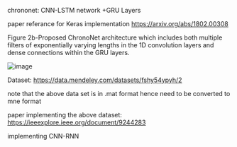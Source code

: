 chrononet: CNN-LSTM network +GRU Layers

paper referance for Keras implementation https://arxiv.org/abs/1802.00308

Figure 2b-Proposed ChronoNet architecture which includes both multiple filters of exponentially varying lengths in the 1D convolution layers and dense connections within the GRU layers.

![image](https://github.com/user-attachments/assets/45a66392-4971-419a-a94d-dd173f7c5d66)


Dataset: https://data.mendeley.com/datasets/fshy54ypyh/2

note that the above data set is in .mat format hence need to be converted to mne format

paper implementing the above dataset: https://ieeexplore.ieee.org/document/9244283

implementing CNN-RNN
